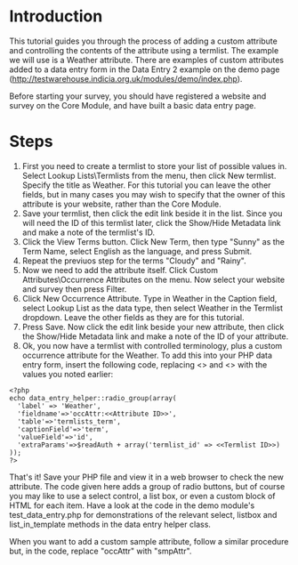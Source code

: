 # Introduction #

This tutorial guides you through the process of adding a custom attribute and controlling the contents of the attribute using a termlist. The example we will use is a Weather attribute. There are examples of custom attributes added to a data entry form in the Data Entry 2 example on the demo page (http://testwarehouse.indicia.org.uk/modules/demo/index.php).

Before starting your survey, you should have registered a website and survey on the Core Module, and have built a basic data entry page.

# Steps #

  1. First you need to create a termlist to store your list of possible values in. Select Lookup Lists\Termlists from the menu, then click New termlist. Specify the title as Weather. For this tutorial you can leave the other fields, but in many cases you may wish to specify that the owner of this attribute is your website, rather than the Core Module.
  1. Save your termlist, then click the edit link beside it in the list. Since you will need the ID of this termlist later, click the Show/Hide Metadata link and make a note of the termlist's ID.
  1. Click the View Terms button. Click New Term, then type "Sunny" as the Term Name, select English as the language, and press Submit.
  1. Repeat the previuos step for the terms "Cloudy" and "Rainy".
  1. Now we need to add the attribute itself. Click Custom Attributes\Occurrence Attributes on the menu. Now select your website and survey then press Filter.
  1. Click New Occurrence Attribute. Type in Weather in the Caption field, select Lookup List as the data type, then select Weather in the Termlist dropdown. Leave the other fields as they are for this tutorial.
  1. Press Save. Now click the edit link beside your new attribute, then click the Show/Hide Metadata link and make a note of the ID of your attribute.
  1. Ok, you now have a termlist with controlled terminology, plus a custom occurrence attribute for the Weather. To add this into your PHP data entry form, insert the following code, replacing <<Attribute ID>> and <<Termlist ID>> with the values you noted earlier:
```
<?php
echo data_entry_helper::radio_group(array(
  'label' => 'Weather',
  'fieldname'=>'occAttr:<<Attribute ID>>',
  'table'=>'termlists_term',
  'captionField'=>'term',
  'valueField'=>'id',
  'extraParams'=>$readAuth + array('termlist_id' => <<Termlist ID>>)
));
?>
```

That's it! Save your PHP file and view it in a web browser to check the new attribute. The code given here adds a group of radio buttons, but of course you may like to use a select control, a list box, or even a custom block of HTML for each item. Have a look at the code in the demo module's test\_data\_entry.php for demonstrations of the relevant select, listbox and list\_in\_template methods in the data entry helper class.

When you want to add a custom sample attribute, follow a similar procedure but, in the code, replace "occAttr" with "smpAttr".